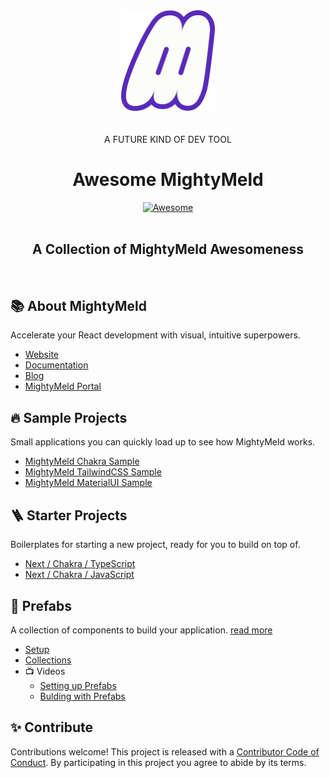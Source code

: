 
<div align="center" display="flex" >
  <img src="mightymeld_logo.svg" alt="MightyMeld Logo" width="150px">
  <br/>
  <br/> 
  <div>A FUTURE KIND OF DEV TOOL</div>
  <h1>Awesome MightyMeld</h1> 

  [![Awesome](https://awesome.re/badge.svg)](https://awesome.re)
  <br/>
  <br/>
  <h2>A Collection of MightyMeld Awesomeness</h2>
</div>

<br/>

## 📚 About MightyMeld
 Accelerate your React development with visual, intuitive superpowers. 

- [Website](https://www.mightymeld.com/)
- [Documentation](https://docs.mightymeld.com/)
- [Blog](https://mightymeld.com/blog/)
- [MightyMeld Portal](https://mightymeld.app/)


## 🔥 Sample Projects
Small applications you can quickly load up to see how MightyMeld works.

- [MightyMeld Chakra Sample](https://github.com/mightymeld/mightymeld-chakra-sample)
- [MightyMeld TailwindCSS Sample](https://github.com/mightymeld/mightymeld-tailwind-sample)
- [MightyMeld MaterialUI Sample](https://github.com/mightymeld/mightymeld-materialui-sample)


## 🪜 Starter Projects
Boilerplates for starting a new project, ready for you to build on top of.

- [ Next / Chakra / TypeScript](https://github.com/mightymeld/mightymeld-next-chakra-starter-ts)
- [Next / Chakra / JavaScript](https://github.com/mightymeld/mightymeld-next-chakra-starter-js)



## 🧱 Prefabs
A collection of components to build your application. [read more](https://docs.mightymeld.com/docs/user-guide/prefabs)

- [Setup](https://docs.mightymeld.com/docs/setup/additional/prefabs)
- [Collections](https://github.com/mightymeld/prefabs)
- 📺 Videos
   - [Setting up Prefabs](https://youtu.be/OXyyX2UtZU4?feature=shared)
   - [Bulding with Prefabs](https://youtu.be/pkyzW3s373g?feature=shared)


## ✨ Contribute

Contributions welcome! This project is released with a [Contributor Code of Conduct](code_of_conduct.md). By participating in this project you agree to abide by its terms.
